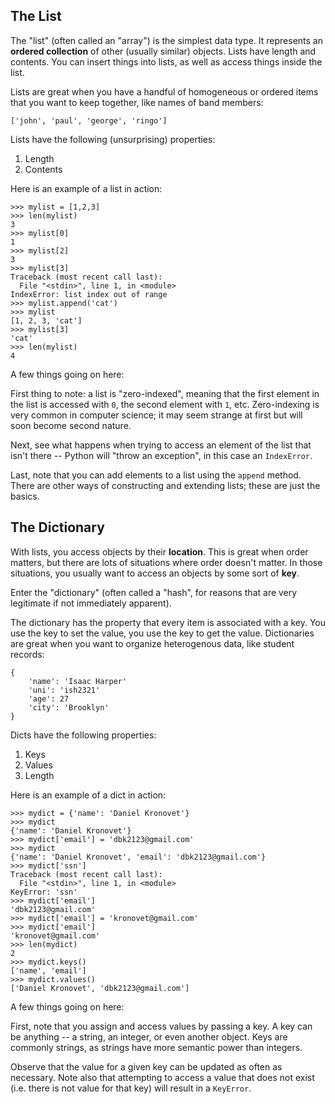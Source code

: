 ## The List

The "list" (often called an "array") is the simplest data type. It represents an **ordered collection** of other (usually similar) objects. Lists have length and contents. You can insert things into lists, as well as access things inside the list.

Lists are great when you have a handful of homogeneous or ordered items that you want to keep together, like names of band members:

```
['john', 'paul', 'george', 'ringo']
```

Lists have the following (unsurprising) properties:

1. Length
2. Contents

Here is an example of a list in action:

```
>>> mylist = [1,2,3]
>>> len(mylist)
3
>>> mylist[0]
1
>>> mylist[2]
3
>>> mylist[3]
Traceback (most recent call last):
  File "<stdin>", line 1, in <module>
IndexError: list index out of range
>>> mylist.append('cat')
>>> mylist
[1, 2, 3, 'cat']
>>> mylist[3]
'cat'
>>> len(mylist)
4
```

A few things going on here:

First thing to note: a list is "zero-indexed", meaning that the first element in the list is accessed with `0`, the second element with `1`, etc. Zero-indexing is very common in computer science; it may seem strange at first but will soon become second nature.

Next, see what happens when trying to access an element of the list that isn't there -- Python will "throw an exception", in this case an `IndexError`.

Last, note that you can add elements to a list using the `append` method. There are other ways of constructing and extending lists; these are just the basics.

## The Dictionary

With lists, you access objects by their **location**. This is great when order matters, but there are lots of situations where order doesn't matter. In those situations, you usually want to access an objects by some sort of **key**.

Enter the "dictionary" (often called a "hash", for reasons that are very legitimate if not immediately apparent).

The dictionary has the property that every item is associated with a key. You use the key to set the value, you use the key to get the value. Dictionaries are great when you want to organize heterogenous data, like student records:

```
{
    'name': 'Isaac Harper'
    'uni': 'ish2321'
    'age': 27
    'city': 'Brooklyn'
}
```

Dicts have the following properties:

1. Keys
2. Values
3. Length

Here is an example of a dict in action:

```
>>> mydict = {'name': 'Daniel Kronovet'}
>>> mydict
{'name': 'Daniel Kronovet'}
>>> mydict['email'] = 'dbk2123@gmail.com'
>>> mydict
{'name': 'Daniel Kronovet', 'email': 'dbk2123@gmail.com'}
>>> mydict['ssn']
Traceback (most recent call last):
  File "<stdin>", line 1, in <module>
KeyError: 'ssn'
>>> mydict['email']
'dbk2123@gmail.com'
>>> mydict['email'] = 'kronovet@gmail.com'
>>> mydict['email']
'kronovet@gmail.com'
>>> len(mydict)
2
>>> mydict.keys()
['name', 'email']
>>> mydict.values()
['Daniel Kronovet', 'dbk2123@gmail.com']
```

A few things going on here:

First, note that you assign and access values by passing a key. A key can be anything -- a string, an integer, or even another object. Keys are commonly strings, as strings have more semantic power than integers.

Observe that the value for a given key can be updated as often as necessary. Note also that attempting to access a value that does not exist (i.e. there is not value for that key) will result in a `KeyError`.